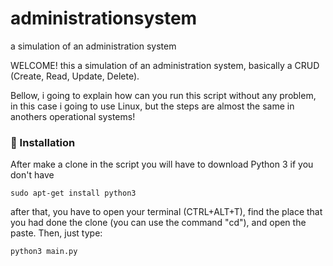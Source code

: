 # administrationsystem
a simulation of an administration system

WELCOME! 
this a simulation of an administration system, basically a CRUD (Create, Read, Update, Delete).

Bellow, i going to explain how can you run this script without any problem, in this case i going to use Linux, but the steps are almost the same in anothers operational systems!

### 🔧 Installation

After make a clone in the script you will have to download Python 3 if you don't have

```
sudo apt-get install python3
```
after that, you have to open your terminal (CTRL+ALT+T), find the place that you had done the clone (you can use the command "cd"), and open the paste. Then, just type:

```
python3 main.py
```
